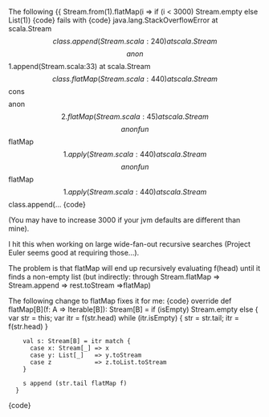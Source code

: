 The following
{{ 
Stream.from(1).flatMap(i => if (i < 3000) Stream.empty else List(1))
{code}
fails with
{code}
java.lang.StackOverflowError
	at scala.Stream$$class.append(Stream.scala:240)
	at scala.Stream$$$$anon$$1.append(Stream.scala:33)
	at scala.Stream$$class.flatMap(Stream.scala:440)
	at scala.Stream$$cons$$$$anon$$2.flatMap(Stream.scala:45)
	at scala.Stream$$$$anonfun$$flatMap$$1.apply(Stream.scala:440)
	at scala.Stream$$$$anonfun$$flatMap$$1.apply(Stream.scala:440)
	at scala.Stream$$class.append(...
{code}

(You may have to increase 3000 if your jvm defaults are different than mine).

I hit this when working on large wide-fan-out recursive searches (Project Euler seems good at requiring those...).

The problem is that flatMap will end up recursively evaluating f(head) until it finds a non-empty list (but indirectly: through Stream.flatMap => Stream.append => rest.toStream =>flatMap)

The following change to flatMap fixes it for me:
{code}
  override def flatMap[B](f: A => Iterable[B]): Stream[B] = 
      if (isEmpty) Stream.empty
      else {
        var str = this;
        var itr = f(str.head)
        while (itr.isEmpty) {
          str = str.tail; itr = f(str.head)
        }

        val s: Stream[B] = itr match {
          case x: Stream[_] => x
          case y: List[_]   => y.toStream
          case z            => z.toList.toStream
        }
          
        s append (str.tail flatMap f)
      }

{code}
